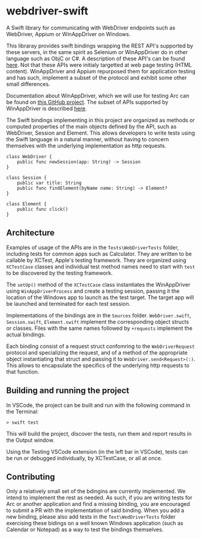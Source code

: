 # webdriver-swift

A Swift library for communicating with WebDriver endpoints such as WebDriver, Appium or WinAppDriver on Windows.

This libraray provides swift bindings wrapping the REST API's supported by these servers, in the same spirit as Selenium or WinAppDriver do in other language such as ObjC or C#. A description of these API's can be found [here](https://www.selenium.dev/documentation/legacy/json_wire_protocol/). Not that these APIs were initialy targetted at web page testing (HTML content). WinAppDriver and Appium repurposed them for application testing and has such, implement a subset of the protocol and exhibit some other small differences. 

Documentation about WinAppDriver, which we will use for testing Arc can be found on [this GitHub project](https://github.com/microsoft/WinAppDriver). The subset of APIs supported by WinAppDriver is described [here](https://github.com/microsoft/WinAppDriver/blob/master/Docs/SupportedAPIs.md).

The Swift bindings implementing in this project are organized as methods or computed properties of the main objects defined by the API, such as WebDriver, Session and Element. This allows developers to write tests using the Swift language in a natural manner, without having to concern themselves with the underlying implementation as http requests.

```
class WebDriver {
    public func newSession(app: String) -> Session
}

class Session {
    public var title: String
    public func findElement(byName name: String) -> Element?
}

class Element {
    public func click() 
}
```


## Architecture

Examples of usage of the APIs are in the `Tests\WebDriverTests` folder, including tests for common apps such as Calculator. They are written to be callable by XCTest, Apple's testing framework. They are organized using `XCTestCase` classes and individual test method names need to start with `test` to be discovered by the testing framework.

The `setUp()` method of the `XCTestCase` class instantiates the WinAppDriver using `WinAppDriverProcess` and create a testing session, passing it the location of the Windows app to launch as the test target. The target app will be launched and terminated for each test session.

Implementations of the bindings are in the `Sources` folder. `WebDriver.swift`, `Session.swift`, `Element.swift` implement the corresponding object structs or classes. Files with the same names followed by `+requests` implement the actual bindings.

Each binding consist of a request struct confomring to the `WebDriverRequest` protocol and specializing the request, and of a method of the appropriate object instantiating that struct and passing it to `WebDriver.send<Request>(:)`. This allows to encapsulate the specifics of the underlying http requests to that function.

## Building and running the project

In VSCode, the project can be built and run with the following command in the Terminal: 
```
> swift test
```
This will build the project, discover the tests, run them and report results in the Output window.

Using the Testing VSCode extension (in the left bar in VSCode), tests can be run or debugged individually, by XCTestCase, or all at once.

## Contributing

Only a relatively small set of the bdingins are currently implemented. We intend to implement the rest as needed. As such, if you are writing tests for Arc or another application and find a missing binding, you are encouraged to submit a PR with the implementation of said binding. When you add a new binding, please also add tests in the `Text\WedDriverTests` folder exercising these bidings on a well known Windows application (such as Calendar or Notepad) as a way to test the bindings themselves.
